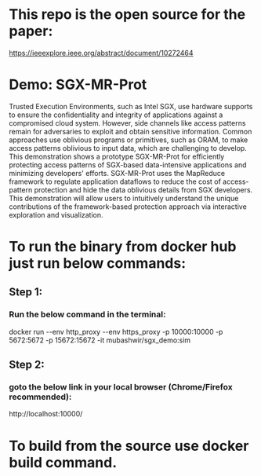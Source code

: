# This repo is the open source for the paper:
https://ieeexplore.ieee.org/abstract/document/10272464

# Demo: SGX-MR-Prot
Trusted Execution Environments, such as Intel SGX, use hardware supports to ensure the confidentiality and integrity of applications against a compromised cloud system. However, side channels like access patterns remain for adversaries to exploit and obtain sensitive information. Common approaches use oblivious programs or primitives, such as ORAM, to make access patterns oblivious to input data, which are challenging to develop. This demonstration shows a prototype SGX-MR-Prot for efficiently protecting access patterns of SGX-based data-intensive applications and minimizing developers' efforts. SGX-MR-Prot uses the MapReduce framework to regulate application dataflows to reduce the cost of access-pattern protection and hide the data oblivious details from SGX developers. This demonstration will allow users to intuitively understand the unique contributions of the framework-based protection approach via interactive exploration and visualization.

# To run the binary from docker hub just run below commands:

## Step 1: 
### Run the below command in the terminal:
docker run --env http_proxy --env https_proxy  -p 10000:10000 -p 5672:5672 -p 15672:15672 -it mubashwir/sgx_demo:sim


## Step 2: 
### goto the below link in your local browser (Chrome/Firefox recommended):
http://localhost:10000/

# To build from the source use docker build command.
